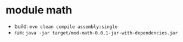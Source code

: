 # module math
* build: `mvn clean compile assembly:single`
* run: `java -jar target/mod-math-0.0.1-jar-with-dependencies.jar`
